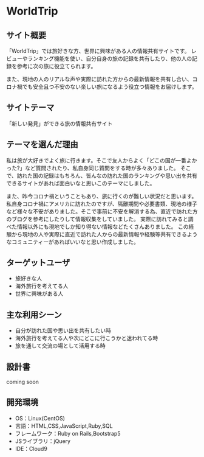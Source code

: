 # WorldTrip

## サイト概要
「WorldTrip」では旅好きな方、世界に興味がある人の情報共有サイトです。
レビューやランキング機能を使い、自分自身の旅の記録を共有したり、他の人の記録を参考に次の旅に役立てられます。

また、現地の人のリアルな声や実際に訪れた方からの最新情報を共有し合い、コロナ禍でも安全且つ不安のない楽しい旅になるよう役立つ情報をお届けします。

## サイトテーマ
「新しい発見」ができる旅の情報共有サイト

## テーマを選んだ理由
私は旅が大好きでよく旅に行きます。そこで友人からよく「どこの国が一番よかった?」など質問されたり、私自身同じ質問をする時が多々ありました。
そこで、訪れた国の記録はもちろん、皆んなの訪れた国のランキングや思い出を共有できるサイトがあれば面白いなと思いこのテーマにしました。

また、昨今コロナ禍ということもあり、旅に行くのが難しい状況だと思います。
私自身コロナ禍にアメリカに訪れたのですが、隔離期間や必要書類、現地の様子など様々な不安がありました。そこで事前に不安を解消する為、直近で訪れた方のブログを参考にしたりして情報収集をしていました。
実際に訪れてみると調べた情報以外にも現地でしか知り得ない情報などたくさんありました。
この経験から現地の人や実際に直近で訪れた人からの最新情報や経験等共有できるようなコミュニティーがあればいいなと思い作成しました。

## ターゲットユーザ
- 旅好きな人
- 海外旅行を考えてる人
- 世界に興味がある人

## 主な利用シーン
- 自分が訪れた国や思い出を共有したい時
- 海外旅行を考えてる人や次にどこに行こうかと迷われてる時
- 旅を通して交流の場として活用する時

## 設計書
coming soon

<!--## チャレンジ要素一覧-->
<!--https://docs.google.com/spreadsheets/d/1CGITiSSKdYp3SMT6GuNixTrHT2Ss6Fr3erHjLTXNLL0/edit#gid=0-->

## 開発環境
- OS：Linux(CentOS)
- 言語：HTML,CSS,JavaScript,Ruby,SQL
- フレームワーク：Ruby on Rails,Bootstrap5
- JSライブラリ：jQuery
- IDE：Cloud9